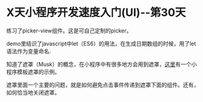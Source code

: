 # X天小程序开发速度入门(UI)--第30天

练习了picker-view组件。这是可自己定制的picker。

demo里结识了javascript中let（ES6）的用法，在生成日期数组的时候，用了let语法作为变量命名.


知道了遮罩（Musk）的概念，在小程序中有很多地方会用到遮罩，[这里](https://www.cnblogs.com/ganmy/p/7923044.html)有一个小程序模板遮罩的示例。

遮罩里面一个主要的问题，就是如何避免点击事件传递到遮罩下面的组件。还有，如何恰当地关闭遮罩。